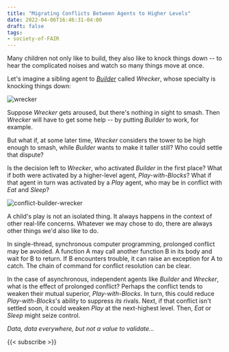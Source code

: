 ```yaml
---
title: "Migrating Conflicts Between Agents to Higher Levels"
date: 2022-04-06T16:46:31-04:00
draft: false
tags:
- society-of-FAIR
---
```


Many children not only like to build, they also like to knock things down -- to hear the complicated noises and watch so many things move at once. 

Let's imagine a sibling agent to [*Builder*](https://donnywinston.com/posts/the-world-of-blocks/) called *Wrecker*, whose specialty is knocking things down:

![wrecker](https://files.polyneme.xyz/dropshare/wrecker-cRAwagc53l.png)

Suppose *Wrecker* gets aroused, but there's nothing in sight to smash. Then *Wrecker* will have to get some help -- by putting *Builder* to work, for example.

But what if, at some later time, *Wrecker* considers the tower to be high enough to smash, while *Builder* wants to make it taller still? Who could settle that dispute?

Is the decision left to *Wrecker*, who activated *Builder* in the first place? What if both were activated by a higher-level agent, *Play-with-Blocks*? What if that agent in turn was activated by a *Play* agent, who may be in conflict with *Eat* and *Sleep*?

![conflict-builder-wrecker](https://files.polyneme.xyz/dropshare/conflict-builder-wrecker-OciBzr2npH.png)

A child's play is not an isolated thing. It always happens in the context of other real-life concerns. Whatever we may chose to do, there are always other things we'd also like to do.

In single-thread, synchronous computer programming, prolonged conflict may be avoided. A function A may call another function B in its body and wait for B to return. If B encounters trouble, it can raise an exception for A to catch. The chain of command for conflict resolution can be clear.

In the case of asynchronous, independent agents like *Builder* and *Wrecker*, what is the effect of prolonged conflict? Perhaps the conflict tends to weaken their mutual superior, *Play-with-Blocks*. In turn, this could reduce *Play-with-Blocks*'s ability to suppress *its* rivals. Next, if that conflict isn't settled soon, it could weaken *Play* at the next-highest level. Then, *Eat* or *Sleep* might seize control.

*Data, data everywhere, but not a value to validate...*

{{< subscribe >}}